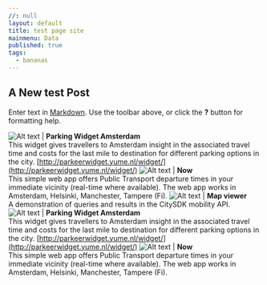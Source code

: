 ```yaml
---
//: null
layout: default
title: test page site
mainmenu: Data
published: true
tags: 
  - bananas
---
```


## A New test Post

Enter text in [Markdown](http://daringfireball.net/projects/markdown/). Use the toolbar above, or click the **?** button for formatting help.




![Alt text](http://dev.citysdk.waag.org//img/waag-small.png) | **Parking Widget Amsterdam**<br/>This widget gives travellers to Amsterdam insight in the associated travel time and costs for the last mile to destination for different parking options in the city. [http://parkeerwidget.yume.nl/widget/](http://parkeerwidget.yume.nl/widget/)
![Alt text](http://dev.citysdk.waag.org//img/europa.png) | **Now**<br/>This simple web app offers Public Transport departure times in your immediate vicinity (real-time where available). The web app works in Amsterdam, Helsinki, Manchester, Tampere (Fi). 
![Alt text](http://dev.citysdk.waag.org//img/citysdk-small.png) | **Map viewer**<br/>A demonstration of queries and results in the CitySDK mobility API.
![Alt text](http://dev.citysdk.waag.org//img/waag-small.png) | **Parking Widget Amsterdam**<br/>This widget gives travellers to Amsterdam insight in the associated travel time and costs for the last mile to destination for different parking options in the city. [http://parkeerwidget.yume.nl/widget/](http://parkeerwidget.yume.nl/widget/)
![Alt text](http://dev.citysdk.waag.org//img/europa.png) | **Now**<br/>This simple web app offers Public Transport departure times in your immediate vicinity (real-time where available). The web app works in Amsterdam, Helsinki, Manchester, Tampere (Fi).
